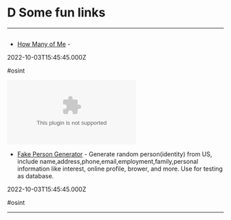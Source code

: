 # D Some fun links

---

![]()

- [How Many of Me](http://howmanyofme.com) - 

2022-10-03T15:45:45.000Z

#osint

![](https://rdl.ink/render/https%3A%2F%2Fwww.fakepersongenerator.com)

- [Fake Person Generator](https://www.fakepersongenerator.com) - Generate random person(identity) from US, include name,address,phone,email,employment,family,personal information like interest, online profile, brower, and more. Use for testing as database.

2022-10-03T15:45:45.000Z

#osint

---

